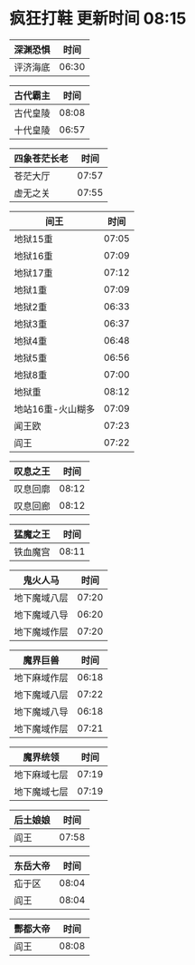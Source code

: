 # 疯狂打鞋 更新时间 08:15

| 深渊恐惧   | 时间    |
|--------|-------|
| 评济海底 | 06:30 |

| 古代霸主   | 时间    |
|--------|-------|
| 古代皇陵 | 08:08 |
| 十代皇陵 | 06:57 |

| 四象苍茫长老   | 时间    |
|--------|-------|
| 苍茫大厅 | 07:57 |
| 虚无之关 | 07:55 |

| 间王   | 时间    |
|--------|-------|
| 地狱15重 | 07:05 |
| 地狱16重 | 07:09 |
| 地狱17重 | 07:12 |
| 地狱1重 | 07:09 |
| 地狱2重 | 06:33 |
| 地狱3重 | 06:37 |
| 地狱4重 | 06:48 |
| 地狱5重 | 06:56 |
| 地狱8重 | 07:00 |
| 地狱重 | 08:12 |
| 地站16重-火山糊多 | 07:09 |
| 闻王欧 | 07:23 |
| 阎王 | 07:22 |

| 叹息之王   | 时间    |
|--------|-------|
| 叹息回廓 | 08:12 |
| 叹息回廊 | 08:12 |

| 猛魔之王   | 时间    |
|--------|-------|
| 铁血魔宫 | 08:11 |

| 鬼火人马   | 时间    |
|--------|-------|
| 地下魔域八层 | 07:20 |
| 地下魔域八导 | 06:20 |
| 地下魔域作层 | 07:20 |

| 魔界巨兽   | 时间    |
|--------|-------|
| 地下麻域作层 | 06:18 |
| 地下魔域八层 | 07:22 |
| 地下魔域八导 | 06:18 |
| 地下魔域作层 | 07:21 |

| 魔界统领   | 时间    |
|--------|-------|
| 地下麻域七层 | 07:19 |
| 地下魔域七层 | 07:19 |

| 后土娘娘   | 时间    |
|--------|-------|
| 阎王 | 07:58 |

| 东岳大帝   | 时间    |
|--------|-------|
| 疝于区 | 08:04 |
| 阎王 | 08:04 |

| 酆都大帝   | 时间    |
|--------|-------|
| 阎王 | 08:08 |